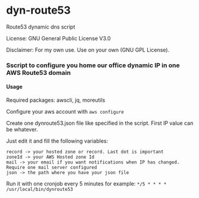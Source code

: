 # dyn-route53
Route53 dynamic dns script

License: GNU General Public License V3.0

Disclaimer: For my own use. Use on your own (GNU GPL License).

### Sscript to configure you home our office dynamic IP in one AWS Route53 domain

#### Usage
Required packages: awscli, jq, moreutils

Configure your aws account with `aws configure`

Create one dynroute53.json file like specified in the script. First IP value can be whatever.

Just edit it and fill the following variables:

	record -> your hosted zone or record. Last dot is important
	zoneId -> your AWS Hosted zone Id
	mail -> your email if you want notifications when IP has changed. Require one mail server configured
	json -> the path where you have your json file

Run it with one cronjob every 5 minutes for example:
	`*/5 * * * * /usr/local/bin/dynroute53`
